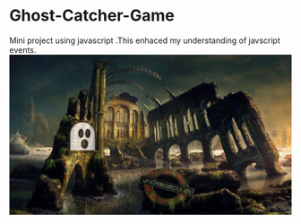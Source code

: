 # Ghost-Catcher-Game 
Mini project using javascript .This enhaced my understanding of javscript events.
![](https://github.com/ayush29azad/Ghost-Catcher-Game/blob/master/Screenshot%202021-01-09%20at%2010.19.23%20PM.png)
